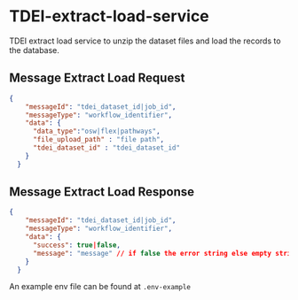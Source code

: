 # TDEI-extract-load-service
TDEI extract load service to unzip the dataset files and load the records to the database.

## Message Extract Load Request 

```json
{
    "messageId": "tdei_dataset_id|job_id",
    "messageType": "workflow_identifier",
    "data": {
      "data_type":"osw|flex|pathways",
      "file_upload_path" : "file path",
      "tdei_dataset_id" : "tdei_dataset_id"
    } 
  }
```

## Message Extract Load Response 

```json
{
    "messageId": "tdei_dataset_id|job_id",
    "messageType": "workflow_identifier",
    "data": {
      "success": true|false,
      "message": "message" // if false the error string else empty string
    } 
  }
```

An example env file can be found at `.env-example`